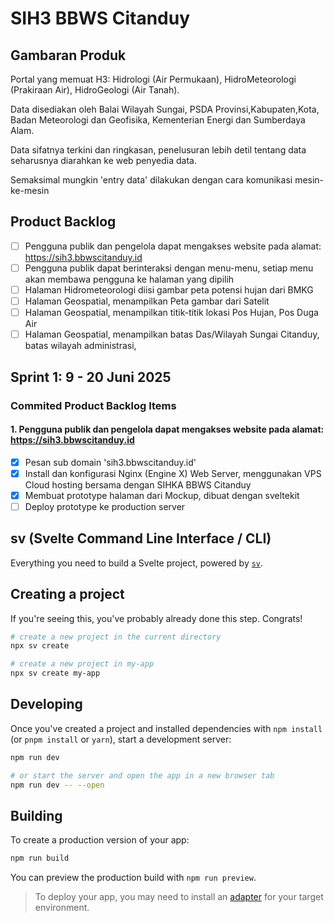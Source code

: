 # SIH3 BBWS Citanduy

## Gambaran Produk

Portal yang memuat H3: Hidrologi (Air Permukaan), HidroMeteorologi (Prakiraan Air), HidroGeologi (Air Tanah).

Data disediakan oleh Balai Wilayah Sungai, PSDA Provinsi,Kabupaten,Kota, Badan Meteorologi dan Geofisika, Kementerian Energi dan Sumberdaya Alam.

Data sifatnya terkini dan ringkasan, penelusuran lebih detil tentang data seharusnya diarahkan ke web penyedia data.

Semaksimal mungkin 'entry data' dilakukan dengan cara komunikasi mesin-ke-mesin


## Product Backlog

- [ ] Pengguna publik dan pengelola dapat mengakses website pada alamat: https://sih3.bbwscitanduy.id
- [ ] Pengguna publik dapat berinteraksi dengan menu-menu, setiap menu akan membawa pengguna ke halaman yang dipilih
- [ ] Halaman Hidrometeorologi diisi gambar peta potensi hujan dari BMKG
- [ ] Halaman Geospatial, menampilkan Peta gambar dari Satelit
- [ ] Halaman Geospatial, menampilkan titik-titik lokasi Pos Hujan, Pos Duga Air
- [ ] Halaman Geospatial, menampilkan batas Das/Wilayah Sungai Citanduy, batas wilayah administrasi, 

## Sprint 1: 9 - 20 Juni 2025

### Commited Product Backlog Items

#### 1. Pengguna publik dan pengelola dapat mengakses website pada alamat: https://sih3.bbwscitanduy.id

- [x] Pesan sub domain 'sih3.bbwscitanduy.id'
- [x] Install dan konfigurasi Nginx (Engine X) Web Server, menggunakan VPS Cloud hosting bersama dengan SIHKA BBWS Citanduy
- [x] Membuat prototype halaman dari Mockup, dibuat dengan sveltekit
- [ ] Deploy prototype ke production server

## sv (Svelte Command Line Interface / CLI)

Everything you need to build a Svelte project, powered by [`sv`](https://github.com/sveltejs/cli).

## Creating a project

If you're seeing this, you've probably already done this step. Congrats!

```bash
# create a new project in the current directory
npx sv create

# create a new project in my-app
npx sv create my-app
```

## Developing

Once you've created a project and installed dependencies with `npm install` (or `pnpm install` or `yarn`), start a development server:

```bash
npm run dev

# or start the server and open the app in a new browser tab
npm run dev -- --open
```

## Building

To create a production version of your app:

```bash
npm run build
```

You can preview the production build with `npm run preview`.

> To deploy your app, you may need to install an [adapter](https://svelte.dev/docs/kit/adapters) for your target environment.
